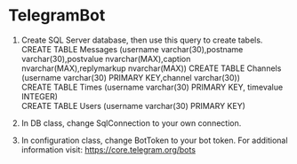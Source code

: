 # TelegramBot

1. Create SQL Server database, then use this query to create tabels.                                                                            
   CREATE TABLE Messages (username varchar(30),postname varchar(30),postvalue nvarchar(MAX),caption nvarchar(MAX),replymarkup nvarchar(MAX))
   CREATE TABLE Channels (username varchar(30) PRIMARY KEY,channel varchar(30))<br />
   CREATE TABLE Times (username varchar(30) PRIMARY KEY, timevalue INTEGER)<br />
   CREATE TABLE Users (username varchar(30) PRIMARY KEY)<br />
   
2. In DB class, change SqlConnection to your own connection.

3. In configuration class, change BotToken to your bot token.
   For additional information visit: https://core.telegram.org/bots
